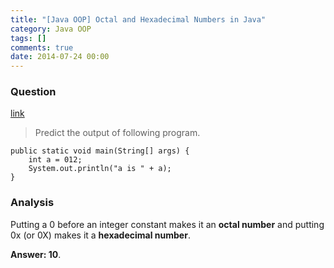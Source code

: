 ```yaml
---
title: "[Java OOP] Octal and Hexadecimal Numbers in Java"
category: Java OOP
tags: []
comments: true
date: 2014-07-24 00:00
---
```



### Question 

[link](http://www.geeksforgeeks.org/g-fact-61/)

> Predict the output of following program.

	public static void main(String[] args) {
		int a = 012;
		System.out.println("a is " + a);
	}

### Analysis

Putting a 0 before an integer constant makes it an __octal number__ and putting 0x (or 0X) makes it a __hexadecimal number__.

__Answer: 10__.
